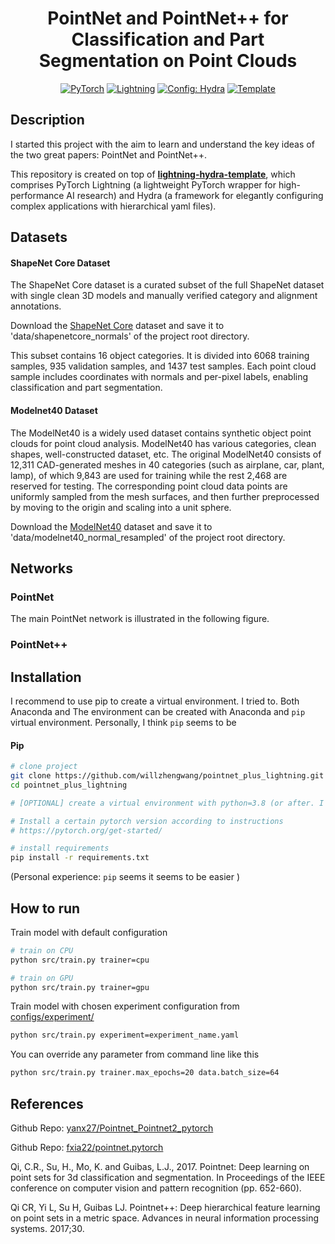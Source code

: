 <div align="center">

# PointNet and PointNet++ for Classification and Part Segmentation on Point Clouds

<a href="https://pytorch.org/get-started/locally/"><img alt="PyTorch" src="https://img.shields.io/badge/PyTorch-ee4c2c?logo=pytorch&logoColor=white"></a>
<a href="https://pytorchlightning.ai/"><img alt="Lightning" src="https://img.shields.io/badge/-Lightning-792ee5?logo=pytorchlightning&logoColor=white"></a>
<a href="https://hydra.cc/"><img alt="Config: Hydra" src="https://img.shields.io/badge/Config-Hydra-89b8cd"></a>
<a href="https://github.com/ashleve/lightning-hydra-template"><img alt="Template" src="https://img.shields.io/badge/-Lightning--Hydra--Template-017F2F?style=flat&logo=github&labelColor=gray"></a><br>

</div>

## Description

I started this project with the aim to learn and understand the key ideas of the two great papers: PointNet and PointNet++. 

This repository is created on top of **[lightning-hydra-template](https://github.com/ashleve/lightning-hydra-template)**, 
which comprises PyTorch Lightning (a lightweight PyTorch wrapper for high-performance AI research) and Hydra (a framework for elegantly configuring complex applications with hierarchical yaml files). 


## Datasets

#### ShapeNet Core Dataset

The ShapeNet Core dataset is a curated subset of the full ShapeNet dataset with single clean 3D models and manually
verified category and alignment annotations.

Download the [ShapeNet Core](https://shapenet.cs.stanford.edu/media/shapenetcore_partanno_segmentation_benchmark_v0_normal.zip) dataset and save it to 'data/shapenetcore_normals' of the project root directory.

This subset contains 16 object categories. It is divided into 6068 training samples, 935 validation samples, and 1437 test samples.
Each point cloud sample includes coordinates with normals and per-pixel labels, enabling classification and part segmentation.


#### Modelnet40 Dataset

The ModelNet40 is a widely used dataset contains synthetic object point clouds for point cloud analysis. 
ModelNet40 has various categories, clean shapes, well-constructed dataset, etc. 
The original ModelNet40 consists of 12,311 CAD-generated meshes in 40 categories (such as airplane, car, plant, lamp), 
of which 9,843 are used for training while the rest 2,468 are reserved for testing. 
The corresponding point cloud data points are uniformly sampled from the mesh surfaces, and then further preprocessed by moving to the origin and scaling into a unit sphere.

Download the [ModelNet40](https://shapenet.cs.stanford.edu/media/modelnet40_normal_resampled.zip) dataset and save it to 'data/modelnet40_normal_resampled' of the project root directory.


## Networks

### PointNet

The main PointNet network is illustrated in the following figure. 




### PointNet++



## Installation

I recommend to use pip to create a virtual environment. I tried to. 
Both Anaconda and 
The environment can be created with Anaconda and `pip` virtual environment. 
Personally, I think `pip` seems to be 

#### Pip

```bash
# clone project
git clone https://github.com/willzhengwang/pointnet_plus_lightning.git
cd pointnet_plus_lightning

# [OPTIONAL] create a virtual environment with python=3.8 (or after. I used python 3.8.)

# Install a certain pytorch version according to instructions
# https://pytorch.org/get-started/

# install requirements
pip install -r requirements.txt
```

(Personal experience: `pip` seems it seems to be easier )

## How to run

Train model with default configuration

```bash
# train on CPU
python src/train.py trainer=cpu

# train on GPU
python src/train.py trainer=gpu
```

Train model with chosen experiment configuration from [configs/experiment/](configs/experiment/)

```bash
python src/train.py experiment=experiment_name.yaml
```

You can override any parameter from command line like this

```bash
python src/train.py trainer.max_epochs=20 data.batch_size=64
```

## References

Github Repo: [yanx27/Pointnet_Pointnet2_pytorch](https://github.com/yanx27/Pointnet_Pointnet2_pytorch)

Github Repo: [fxia22/pointnet.pytorch](https://github.com/fxia22/pointnet.pytorch) <br>

Qi, C.R., Su, H., Mo, K. and Guibas, L.J., 2017. 
Pointnet: Deep learning on point sets for 3d classification and segmentation. 
In Proceedings of the IEEE conference on computer vision and pattern recognition (pp. 652-660).

Qi CR, Yi L, Su H, Guibas LJ. 
Pointnet++: Deep hierarchical feature learning on point sets in a metric space. 
Advances in neural information processing systems. 2017;30.
